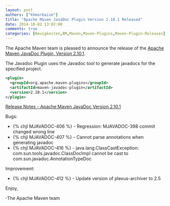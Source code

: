 ```yaml
---
layout: post
authors: ["khmarbaise"]
title: "Apache Maven JavaDoc Plugin Version 2.10.1 Released"
date: 2014-10-02 13:02:00
comments: true
categories: [Neuigkeiten,BM,Maven,Maven-Plugins,Maven-Plugin-Releases]
---
```

The Apache Maven team is pleased to announce the release of the 
[Apache Maven JavaDoc Plugin, Version 2.10.1](http://maven.apache.org/plugins/maven-javadoc-plugin).

The Javadoc Plugin uses the Javadoc tool to generate javadocs for the specified project.

``` xml
<plugin>
  <groupId>org.apache.maven.plugins</groupId>
  <artifactId>maven-javadoc-plugin</artifactId>
  <version>2.10.1</version>
</plugin>
```

<!-- more -->

[Release Notes - Apache Maven JavaDoc Version 2.10.1](http://jira.codehaus.org/secure/ReleaseNote.jspa?projectId=11138&version=20644)

Bugs:

 * {% chjl MJAVADOC-406 %} - Regression: MJAVADOC-398 commit changed wrong line
 * {% chjl MJAVADOC-407 %} - Cannot parse annotations when generating javadoc
 * {% chjl MJAVADOC-416 %} - java.lang.ClassCastException: com.sun.tools.javadoc.ClassDocImpl cannot be cast to com.sun.javadoc.AnnotationTypeDoc

Improvement:

 * {% chjl MJAVADOC-412 %} - Update version of plexus-archiver to 2.5


Enjoy,

-The Apache Maven team
